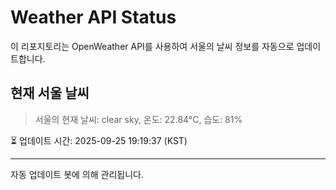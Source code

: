 
# Weather API Status

이 리포지토리는 OpenWeather API를 사용하여 서울의 날씨 정보를 자동으로 업데이트합니다.

## 현재 서울 날씨
> 서울의 현재 날씨: clear sky, 온도: 22.84°C, 습도: 81%

⏳ 업데이트 시간: 2025-09-25 19:19:37 (KST)

---
자동 업데이트 봇에 의해 관리됩니다.
